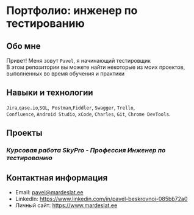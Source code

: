 # **Портфолио: инженер по тестированию**

## Обо мне 

Привет! Меня зовут ``Pavel``, я начинающий тестировщик<br>
В этом репозитории вы можете найти некоторые из моих проектов, выполненных во время обучения и практики<br>

## Навыки и технологии

``Jira``,``qase.io``,``SQL``,`` Postman``,``Fiddler``, ``Swagger``, ``Trello``, <br>
``Confluence``, ``Android Studio``, ``xCode``, ``Charles``, ``Git``, ``Chrome DevTools``.

## Проекты

### *Курсовая работа SkyPro - Профессия Инженер по тестированию*


## Контактная информация

- Email: pavel@mardeslat.ee
- LinkedIn: https://www.linkedin.com/in/pavel-beskrovnoi-085bb72a0
- Личный сайт: https://www.mardeslat.ee
